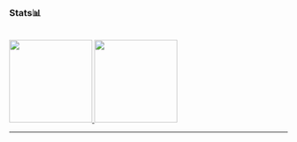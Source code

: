 ### Stats📊
<br>
<a href="https://github.com/dev-marsu">
    <img height="150em" src="https://github-readme-stats.vercel.app/api?username=dev-marsu&show_icons=true&theme=omni" />
</a>

<a href="https://github.com/dev-marsu">
    <img height="150em" src="https://github-readme-stats.vercel.app/api/top-langs/?username=dev-marsu&layout=compact&theme=omni" />
</a>
<hr>
